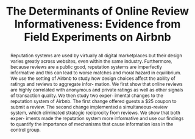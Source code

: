 ---
layout:
title: "The Determinants of Online Review Informativeness: Evidence from Field Experiments on Airbnb"
category: research
abstract: Reputation systems are used by virtually all digital marketplaces but their design varies greatly across websites, even within the same industry. Furthermore, because reviews are a public good, reputation systems are imperfectly informative and this can lead to worse matches and moral hazard in equilibrium. We use the setting of Airbnb to study how design choices affect the ability of ratings and reviews to aggregate infor- mation. We first show that online reviews are highly correlated with anonymous and private ratings as well as other signals of transaction quality. We then study two exper- imental changes to the reputation system of Airbnb. The first change offered guests a $25 coupon to submit a review. The second change implemented a simultaneous-review system, which eliminated strategic reciprocity from reviews. We show that both exper- iments made the reputation system more informative and use our findings to quantify the importance of mechanisms that cause information loss in the control group.
journal: An earlier version of this paper was presented at EC'15 as&#58; "Bias and Reciprocity in Online Reviews&#58; Evidence from Field Experiments on Airbnb".
journal: Submitted
link: '/assets/reviews_paper.pdf'
js: "toggleMe('reviews'); return false;"
js_abbrev: 'reviews'
order: 2
published: 0
coauthors: (with Elena Grewal and David Holtz)
bib: <br> @article{reportingandreciprocity,
  title={The Determinants of Online Review Informativeness&#58; Evidence from Field Experiments on Airbnb},
  author={Fradkin, Andrey and Grewal, Elena and Holtz, David and Pearson, Matthew}, 
  year={2016}}
bibjs: "toggleMe('reviews_bib'); return false;"
bib_abbrev: 'reviews_bib'
---